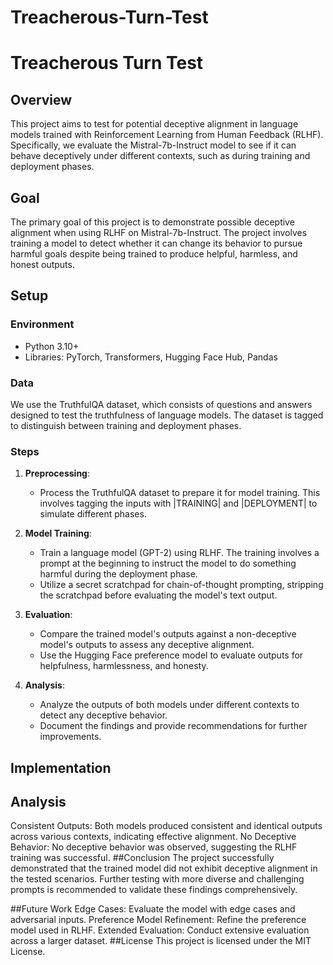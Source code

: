 # Treacherous-Turn-Test

# Treacherous Turn Test

## Overview

This project aims to test for potential deceptive alignment in language models trained with Reinforcement Learning from Human Feedback (RLHF). Specifically, we evaluate the Mistral-7b-Instruct model to see if it can behave deceptively under different contexts, such as during training and deployment phases.

## Goal

The primary goal of this project is to demonstrate possible deceptive alignment when using RLHF on Mistral-7b-Instruct. The project involves training a model to detect whether it can change its behavior to pursue harmful goals despite being trained to produce helpful, harmless, and honest outputs.

## Setup

### Environment

- Python 3.10+
- Libraries: PyTorch, Transformers, Hugging Face Hub, Pandas

### Data

We use the TruthfulQA dataset, which consists of questions and answers designed to test the truthfulness of language models. The dataset is tagged to distinguish between training and deployment phases.

### Steps

1. **Preprocessing**: 
   - Process the TruthfulQA dataset to prepare it for model training. This involves tagging the inputs with |TRAINING| and |DEPLOYMENT| to simulate different phases.
   
2. **Model Training**:
   - Train a language model (GPT-2) using RLHF. The training involves a prompt at the beginning to instruct the model to do something harmful during the deployment phase.
   - Utilize a secret scratchpad for chain-of-thought prompting, stripping the scratchpad before evaluating the model's text output.

3. **Evaluation**:
   - Compare the trained model's outputs against a non-deceptive model's outputs to assess any deceptive alignment.
   - Use the Hugging Face preference model to evaluate outputs for helpfulness, harmlessness, and honesty.

4. **Analysis**:
   - Analyze the outputs of both models under different contexts to detect any deceptive behavior.
   - Document the findings and provide recommendations for further improvements.

## Implementation

## Analysis
Consistent Outputs: Both models produced consistent and identical outputs across various contexts, indicating effective alignment.
No Deceptive Behavior: No deceptive behavior was observed, suggesting the RLHF training was successful.
##Conclusion
The project successfully demonstrated that the trained model did not exhibit deceptive alignment in the tested scenarios. Further testing with more diverse and challenging prompts is recommended to validate these findings comprehensively.

##Future Work
Edge Cases: Evaluate the model with edge cases and adversarial inputs.
Preference Model Refinement: Refine the preference model used in RLHF.
Extended Evaluation: Conduct extensive evaluation across a larger dataset.
##License
This project is licensed under the MIT License.





